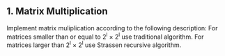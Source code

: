 ## 1. Matrix Multiplication
Implement matrix muliplication according to the following description: For matrices smaller than or equal to 2<sup>l</sup> × 2<sup>l</sup> use
traditional algorithm. For matrices larger than 2<sup>l</sup> × 2<sup>l</sup> use Strassen recursive algorithm. <br>